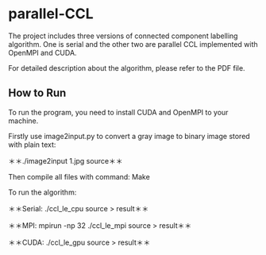 # parallel-CCL

The project includes three versions of connected component labelling algorithm. One is serial and the other two are parallel CCL implemented with OpenMPI and CUDA.

For detailed description about the algorithm, please refer to the PDF file.

## How to Run

To run the program, you need to install CUDA and OpenMPI to your machine.

Firstly use image2input.py to convert a gray image to binary image stored with plain text:

＊＊./image2input 1.jpg source＊＊

Then compile all files with command: Make

To run the algorithm:

＊＊Serial: ./ccl_le_cpu source > result＊＊

＊＊MPI: mpirun -np 32 ./ccl_le_mpi source > result＊＊

＊＊CUDA: ./ccl_le_gpu source > result＊＊

